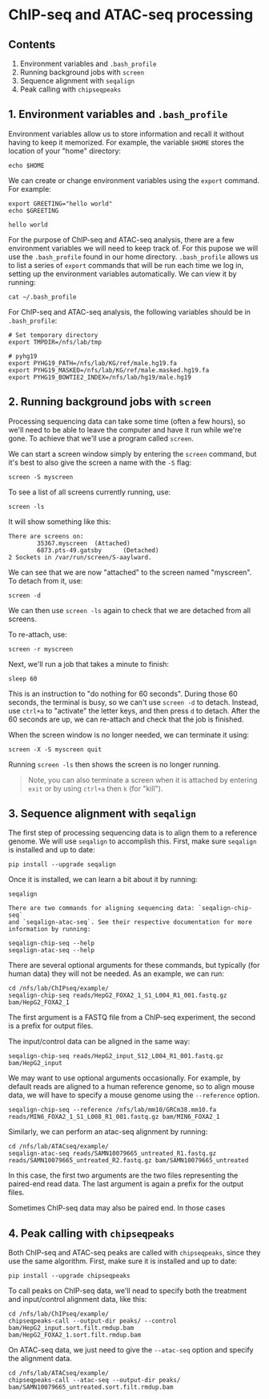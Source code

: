 # ChIP-seq and ATAC-seq processing

## Contents

1. Environment variables and `.bash_profile`
2. Running background jobs with `screen`
3. Sequence alignment with `seqalign`
4. Peak calling with `chipseqpeaks`

## 1. Environment variables and `.bash_profile`

Environment variables allow us to store information and recall it without
having to keep it memorized. For example, the variable `$HOME` stores the
location of your "home" directory:

```
echo $HOME
```

We can create or change environment variables using the `export` command. For
example:

```
export GREETING="hello world"
echo $GREETING
```
```
hello world
```

For the purpose of ChIP-seq and ATAC-seq analysis, there are a few environment
variables we will need to keep track of. For this pupose we will use the
`.bash_profile` found in our home directory. `.bash_profile` allows us to list
a series of `export` commands that will be run each time we log in,
setting up the environment variables automatically. We can view it by running:

```
cat ~/.bash_profile
```

For ChIP-seq and ATAC-seq analysis, the following variables should be in
`.bash_profile`:

```
# Set temporary directory
export TMPDIR=/nfs/lab/tmp

# pyhg19
export PYHG19_PATH=/nfs/lab/KG/ref/male.hg19.fa
export PYHG19_MASKED=/nfs/lab/KG/ref/male.masked.hg19.fa
export PYHG19_BOWTIE2_INDEX=/nfs/lab/hg19/male.hg19

```

## 2. Running background jobs with `screen`

Processing sequencing data can take some time (often a few hours), so we'll
need to be able to leave the computer and have it run while we're gone. To
achieve that we'll use a program called `screen`.

We can start a screen window simply by entering the `screen` command, but it's
best to also give the screen a name with the `-S` flag:

```
screen -S myscreen
```

To see a list of all screens currently running, use:

```
screen -ls
```

It will show something like this:

```
There are screens on:
        35367.myscreen  (Attached)
        6873.pts-49.gatsby      (Detached)
2 Sockets in /var/run/screen/S-aaylward.
```

We can see that we are now "attached" to the screen named "myscreen".
To detach from it, use:

```
screen -d
```

We can then use `screen -ls` again to check that we are detached from all
screens.

To re-attach, use:

```
screen -r myscreen
```

Next, we'll run a job that takes a minute to finish:

```
sleep 60
```

This is an instruction to "do nothing for 60 seconds". During those 60 seconds,
the terminal is busy, so we can't use `screen -d` to detach. Instead, use
`ctrl+a` to "activate" the letter keys, and then press `d` to detach. After the
60 seconds are up, we can re-attach and check that the job is finished.

When the screen window is no longer needed, we can terminate it using:

```
screen -X -S myscreen quit
```

Running `screen -ls` then shows the screen is no longer running.

> Note, you can also terminate a screen when it is attached by entering `exit`
> or by using `ctrl+a` then `k` (for "kill").

## 3. Sequence alignment with `seqalign`

The first step of processing sequencing data is to align them to a reference
genome. We will use `seqalign` to accomplish this. First, make sure `seqalign`
is installed and up to date:

```
pip install --upgrade seqalign
```

Once it is installed, we can learn a bit about it by running:

```
seqalign
```
```
There are two commands for aligning sequencing data: `seqalign-chip-seq`
and `seqalign-atac-seq`. See their respective documentation for more
information by running:

seqalign-chip-seq --help
seqalign-atac-seq --help
```

There are several optional arguments for these commands, but typically (for
human data) they will not be needed. As an example, we can run:

```
cd /nfs/lab/ChIPseq/example/
seqalign-chip-seq reads/HepG2_FOXA2_1_S1_L004_R1_001.fastq.gz bam/HepG2_FOXA2_1
```

The first argument is a FASTQ file from a ChIP-seq experiment, the second is
a prefix for output files.

The input/control data can be aligned in the same way:

```
seqalign-chip-seq reads/HepG2_input_S12_L004_R1_001.fastq.gz bam/HepG2_input
```

We may want to use optional arguments occasionally. For example, by default
reads are aligned to a human reference genome, so to align mouse data, we will
have to specify a mouse genome using the `--reference` option.

```
seqalign-chip-seq --reference /nfs/lab/mm10/GRCm38.mm10.fa reads/MIN6_FOXA2_1_S1_L008_R1_001.fastq.gz bam/MIN6_FOXA2_1
```

Similarly, we can perform an atac-seq alignment by running:

```
cd /nfs/lab/ATACseq/example/
seqalign-atac-seq reads/SAMN10079665_untreated_R1.fastq.gz reads/SAMN10079665_untreated_R2.fastq.gz bam/SAMN10079665_untreated
```

In this case, the first two arguments are the two files representing the
paired-end read data. The last argument is again a prefix for the output files.

Sometimes ChIP-seq data may also be paired end. In those cases 

## 4. Peak calling with `chipseqpeaks`

Both ChIP-seq and ATAC-seq peaks are called with `chipseqpeaks`, since they
use the same algorithm. First, make sure it is installed and up to date:

```
pip install --upgrade chipseqpeaks
```

To call peaks on ChIP-seq data, we'll nead to specify both the treatment
and input/control alignment data, like this:

```
cd /nfs/lab/ChIPseq/example/
chipseqpeaks-call --output-dir peaks/ --control bam/HepG2_input.sort.filt.rmdup.bam  bam/HepG2_FOXA2_1.sort.filt.rmdup.bam
```

On ATAC-seq data, we just need to give the `--atac-seq` option and specify
the alignment data.

```
cd /nfs/lab/ATACseq/example/
chipseqpeaks-call --atac-seq --output-dir peaks/ bam/SAMN10079665_untreated.sort.filt.rmdup.bam
```
